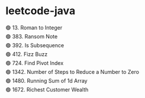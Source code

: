 # leetcode-java

🟢 13. Roman to Integer <br/>
🟢 383. Ransom Note <br/>
🟢 392. Is Subsequence <br/>
🟢 412. Fizz Buzz <br/>
🟢 724. Find Pivot Index <br/>
🟢 1342. Number of Steps to Reduce a Number to Zero <br/>
🟢 1480. Running Sum of 1d Array <br/>
🟢 1672. Richest Customer Wealth <br/>